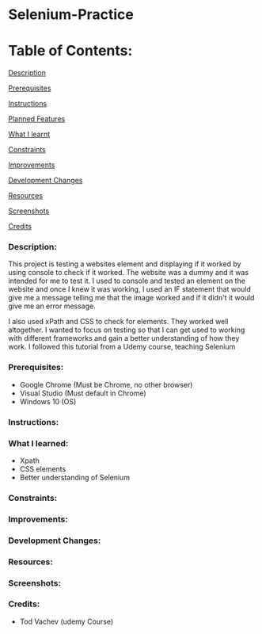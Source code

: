 # Selenium-Practice

# Table of Contents:

[Description](#Description)  
<a name="Description"/>

[Prerequisites](#Prerequisites)  
<a name="Prerequisites"/>

[Instructions](#Instructions)  
<a name="Instructions"/>

[Planned Features](#Planned_Features)  
<a name="Planned_Features"/>

[What I learnt](#What_I_Learnt)  
<a name="What_I_Learnt"/>

[Constraints](#Constraints)  
<a name="Constraints"/>

[Improvements](#Improvements)  
<a name="Improvements"/>

[Development Changes](#Development_Changes)  
<a name="Development_Changes"/>

[Resources](#Resources)  
<a name="Resources"/>

[Screenshots](#Screenshots)
<a name="Screenshots"/>

[Credits](#Credits)  
<a name="Credits"/>

### Description: 

This project is testing a websites element and displaying if it worked by using console to check if it worked. The website was a dummy and it was intended for me to test it. I used to console and tested an element on the website and once I knew it was working, I used an IF statement that would give me a message telling me that the image worked and if it didn't it would give me an error message.

I also used xPath and CSS to check for elements. They worked well altogether. I wanted to focus on testing so that I can get used to working with different frameworks and gain a better understanding of how they work. I followed this tutorial from a Udemy course, teaching Selenium

### Prerequisites:
- Google Chrome (Must be Chrome, no other browser)
- Visual Studio (Must default in Chrome)
- Windows 10 (OS)

### Instructions:

### What I learned:
- Xpath
- CSS elements
- Better understanding of Selenium

### Constraints:

### Improvements:

### Development Changes:

### Resources:

### Screenshots:

### Credits:
- Tod Vachev (udemy Course)
